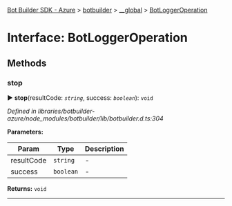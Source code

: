 [Bot Builder SDK - Azure](../README.md) > [botbuilder](../modules/botbuilder.md) > [__global](../modules/botbuilder.__global.md) > [BotLoggerOperation](../interfaces/botbuilder.__global.botloggeroperation.md)



# Interface: BotLoggerOperation


## Methods
<a id="stop"></a>

###  stop

► **stop**(resultCode: *`string`*, success: *`boolean`*): `void`



*Defined in libraries/botbuilder-azure/node_modules/botbuilder/lib/botbuilder.d.ts:304*



**Parameters:**

| Param | Type | Description |
| ------ | ------ | ------ |
| resultCode | `string`   |  - |
| success | `boolean`   |  - |





**Returns:** `void`





___


